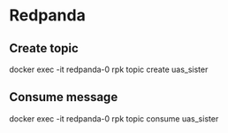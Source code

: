 # Redpanda

## Create topic
docker exec -it redpanda-0 rpk topic create uas_sister

## Consume message
docker exec -it redpanda-0 rpk topic consume uas_sister
